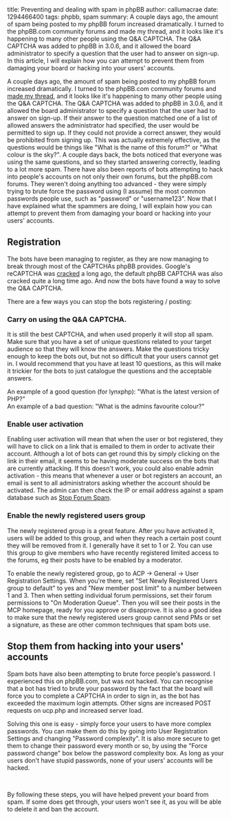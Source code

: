 <info>
title: Preventing and dealing with spam in phpBB
author: callumacrae
date: 1294466400
tags: phpbb, spam
summary: A couple days ago, the amount of spam being posted to my phpBB forum increased dramatically. I turned to the phpBB.com community forums and made my thread, and it looks like it's happening to many other people using the Q&A CAPTCHA. The Q&A CAPTCHA was added to phpBB in 3.0.6, and it allowed the board administrator to specify a question that the user had to answer on sign-up. In this article, I will explain how you can attempt to prevent them from damaging your board or hacking into your users' accounts.
</info>

A couple days ago, the amount of spam being posted to my phpBB forum increased dramatically. I turned to the phpBB.com community forums and [made my thread](http://www.phpbb.com/community/viewtopic.php?f=64&t=2116324), and it looks like it's happening to many other people using the Q&A CAPTCHA. The Q&A CAPTCHA was added to phpBB in 3.0.6, and it allowed the board administrator to specify a question that the user had to answer on sign-up. If their answer to the question matched one of a list of allowed answers the administrator had specified, the user would be permitted to sign up. If they could not provide a correct answer, they would be prohibited from signing up. This was actually extremely effective, as the questions would be things like "What is the name of this forum?" or "What colour is the sky?". A couple days back, the bots noticed that everyone was using the same questions, and so they started answering correctly, leading to a lot more spam. There have also been reports of bots attempting to hack into people's accounts on not only their own forums, but the phpBB.com forums. They weren't doing anything too advanced - they were simply trying to brute force the password using (I assume) the most common passwords people use, such as "password" or "username123". Now that I have explained what the spammers are doing, I will explain how you can attempt to prevent them from damaging your board or hacking into your users' accounts.

## Registration

The bots have been managing to register, as they are now managing to break through most of the CAPTCHAs phpBB provides. Google's reCAPTCHA was [cracked](http://www.allspammedup.com/2011/01/google-recaptcha-cracked/) a long ago, the default phpBB CAPTCHA was also cracked quite a long time ago. And now the bots have found a way to solve the Q&A CAPTCHA.

There are a few ways you can stop the bots registering / posting:

### Carry on using the Q&A CAPTCHA.

It is still the best CAPTCHA, and when used properly it will stop all spam. Make sure that you have a set of unique questions related to your target audience so that they will know the answers. Make the questions tricky enough to keep the bots out, but not so difficult that your users cannot get in. I would recommend that you have at least 10 questions, as this will make it trickier for the bots to just catalogue the questions and the acceptable answers.

An example of a good question (for lynxphp): "What is the latest version of PHP?"  
An example of a bad question: "What is the admins favourite colour?"

### Enable user activation

Enabling user activation will mean that when the user or bot registered, they will have to click on a link that is emailed to them in order to activate their account. Although a lot of bots can get round this by simply clicking on the link in their email, it seems to be having moderate success on the bots that are currently attacking. If this doesn't work, you could also enable admin activation - this means that whenever a user or bot registers an account, an email is sent to all administrators asking whether the account should be activated. The admin can then check the IP or email address against a spam database such as [Stop Forum Spam](http://www.stopforumspam.com/).

### Enable the newly registered users group

The newly registered group is a great feature. After you have activated it, users will be added to this group, and when they reach a certain post count they will be removed from it. I generally have it set to 1 or 2. You can use this group to give members who have recently registered limited access to the forums, eg their posts have to be enabled by a moderator.

To enable the newly registered group, go to ACP -> General -> User Registration Settings. When you're there, set "Set Newly Registered Users group to default" to yes and "New member post limit" to a number between 1 and 3. Then when setting individual forum permissions, set their forum permissions to "On Moderation Queue". Then you will see their posts in the MCP homepage, ready for you approve or disapprove. It is also a good idea to make sure that the newly registered users group cannot send PMs or set a signature, as these are other common techniques that spam bots use.

## Stop them from hacking into your users' accounts

Spam bots have also been attempting to brute force people's password. I experienced this on phpBB.com, but was not hacked. You can recognise that a bot has tried to brute your password by the fact that the board will force you to complete a CAPTCHA in order to sign in, as the bot has exceeded the maximum login attempts. Other signs are increased POST requests on ucp.php and increased server load.

Solving this one is easy - simply force your users to have more complex passwords. You can make them do this by going into User Registration Settings and changing "Password complexity". It is also more secure to get them to change their password every month or so, by using the "Force password change" box below the password complexity box. As long as your users don't have stupid passwords, none of your users' accounts will be hacked.

<br />

By following these steps, you will have helped prevent your board from spam. If some does get through, your users won't see it, as you will be able to delete it and ban the account.
